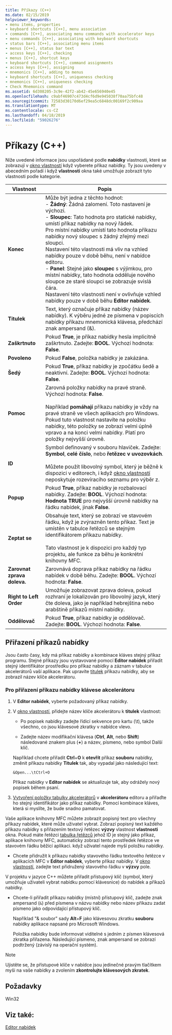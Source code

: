```yaml
---
title: Příkazy (C++)
ms.date: 02/15/2019
helpviewer_keywords:
- menu items, properties
- keyboard shortcuts [C++], menu association
- commands [C++], associating menu commands with accelerator keys
- menu commands [C++], associating with keyboard shortcuts
- status bars [C++], associating menu items
- menus [C++], status bar text
- access keys [C++], checking
- menus [C++], shortcut keys
- keyboard shortcuts [C++], command assignments
- access keys [C++], assigning
- mnemonics [C++], adding to menus
- keyboard shortcuts [C++], uniqueness checking
- mnemonics [C++], uniqueness checking
- Check Mnemonics command
ms.assetid: 6d308205-3c9e-42f2-ab42-45e656940e45
ms.openlocfilehash: c9abf46907c473d4cf6d9e945038f70aa75bfc48
ms.sourcegitcommit: 72583d30170d6ef29ea5c6848dc00169f2c909aa
ms.translationtype: MT
ms.contentlocale: cs-CZ
ms.lasthandoff: 04/18/2019
ms.locfileid: "59026276"
---
```

# <a name="menu-commands-c"></a>Příkazy (C++)

Níže uvedené informace jsou uspořádané podle **nabídky** vlastnosti, které se zobrazují v [okno vlastností](/visualstudio/ide/reference/properties-window) když vyberete příkaz nabídky. Ty jsou uvedeny v abecedním pořadí i když **vlastnosti** okna také umožňuje zobrazit tyto vlastnosti podle kategorie.

|Vlastnost|Popis|
|--------------|-----------------|
|**Konec**|Může být jedna z těchto hodnot:<br/>  - **Žádný**: Žádná zalomení. Toto nastavení je výchozí.<br/>  - **Sloupec**: Tato hodnota pro statické nabídky, umístí příkaz nabídky na nový řádek.<br/>      Pro místní nabídky umístí tato hodnota příkazu nabídky nový sloupec s žádný zřejmý mezi sloupci.<br/>      Nastavení této vlastnosti má vliv na vzhled nabídky pouze v době běhu, není v nabídce editoru.<br />   - **Panel**: Stejné jako **sloupec** s výjimkou, pro místní nabídky, tato hodnota odděluje nového sloupce ze staré sloupci se zobrazuje svislá čára.<br/>      Nastavení této vlastnosti není v ovlivňuje vzhled nabídky pouze v době běhu **Editor nabídek**.|
|**Titulek**|Text, který označuje příkaz nabídky (název nabídky). K výběru jedné ze písmena v popiscích nabídky příkazu mnemonická klávesa, předchází znak ampersand (&).|
|**Zaškrtnuto**|Pokud **True**, je příkaz nabídky hesla implicitně zaškrtnuto. Zadejte: **BOOL**. Výchozí hodnota: **False**.|
|**Povoleno**|Pokud **False**, položka nabídky je zakázána.|
|**Šedý**|Pokud **True**, příkaz nabídky je zpočátku šedě a neaktivní. Zadejte: **BOOL**. Výchozí hodnota: **False**.|
|**Pomoc**|Zarovná položky nabídky na pravé straně. Výchozí hodnota: **False**.<br/><br/>Například **pomáhají** příkazu nabídky je vždy na pravé straně ve všech aplikacích pro Windows. Pokud tuto vlastnost nastavíte na položku nabídky, této položky se zobrazí velmi úplně vpravo a na konci velmi nabídky. Platí pro položky nejvyšší úrovně.|
|**ID**|Symbol definovaný v souboru hlaviček. Zadejte: **Symbol**, **celé číslo**, nebo **řetězec v uvozovkách**.<br/><br/>Můžete použít libovolný symbol, který je běžně k dispozici v editorech, i když [okno vlastností](/visualstudio/ide/reference/properties-window) neposkytuje rozevíracího seznamu pro výběr z.|
|**Popup**|Pokud **True**, příkaz nabídky je rozbalovací nabídky. Zadejte: **BOOL**. Výchozí hodnota: **Hodnota TRUE** pro nejvyšší úrovně nabídky na řádku nabídek, jinak **False**.|
|**Zeptat se**|Obsahuje text, který se zobrazí ve stavovém řádku, když je zvýrazněn tento příkaz. Text je umístěn v tabulce řetězců se stejným identifikátorem příkazu nabídky.<br/><br/>Tato vlastnost je k dispozici pro každý typ projektu, ale funkce za běhu je konkrétní knihovny MFC.|
|**Zarovnat zprava doleva.**|Zarovnává doprava příkaz nabídky na řádku nabídek v době běhu. Zadejte: **BOOL**. Výchozí hodnota: **False**.|
|**Right to Left Order**|Umožňuje zobrazovat zprava doleva, pokud rozhraní je lokalizován pro libovolný jazyk, který čte doleva, jako je například hebrejština nebo arabštině příkazů místní nabídky.|
|**Oddělovač**|Pokud **True**, příkaz nabídky je oddělovač. Zadejte: **BOOL**. Výchozí hodnota: **False**.|

## <a name="associate-menu-commands"></a>Přiřazení příkazů nabídky

Jsou často časy, kdy má příkaz nabídky a kombinace kláves stejný příkaz programu. Stejné příkazy jsou vystavované pomocí **Editor nabídek** přiřadit stejný identifikátor prostředku pro příkaz nabídky a záznam v tabulce akcelerátorů vaší aplikace. Pak upravíte [titulek](../windows/menu-command-properties.md) příkazu nabídky, aby se zobrazil název klíče akcelerátoru.

### <a name="to-associate-a-menu-command-with-an-accelerator-key"></a>Pro přiřazení příkazu nabídky klávese akcelerátoru

1. V **Editor nabídek**, vyberte požadovaný příkaz nabídky.

1. V [okno vlastností](/visualstudio/ide/reference/properties-window), přidejte název klíče akcelerátoru k **titulek** vlastnost:

   - Po popisek nabídky zadejte řídicí sekvence pro kartu (\t), takže všechno, co jsou klávesové zkratky v nabídce vlevo.

   - Zadejte název modifikační klávesa (**Ctrl**, **Alt**, nebo **Shift**) následované znakem plus (**+**) a název, písmeno, nebo symbol Další klíč.

   Například chcete přiřadit **Ctrl**+**O** k **otevřít** příkaz **souboru** nabídky, změnit příkazu nabídky  **Titulek** tak, aby vypadal jako následující text:

   ```
   &Open...\tCtrl+O
   ```

   Příkaz nabídky v **Editor nabídek** se aktualizuje tak, aby odrážely nový popisek během psaní.

1. [Vytvoření položky tabulky akcelerátorů](../windows/adding-an-entry-to-an-accelerator-table.md) v **akcelerátoru** editoru a přiřaďte ho stejný identifikátor jako příkaz nabídky. Pomocí kombinace kláves, která si myslíte, že bude snadno pamatovat.

Vaše aplikace knihovny MFC můžete zobrazit popisný text pro všechny příkazy nabídek, které může uživatel vybrat. Zobrazí popisný text každého příkazu nabídky s přiřazením textový řetězec **výzvy** vlastnost **vlastnosti** okna. Pokud máte řetězci [tabulka řetězců](../windows/string-editor.md) jehož ID je stejný jako příkaz, aplikace knihovny MFC, automaticky zobrazí tento prostředek řetězce ve stavovém řádku běžící aplikaci. když uživatel najede myší položku nabídky.

- Chcete přidružit k příkazu nabídky stavového řádku textového řetězce v aplikacích MFC v **Editor nabídek**, vyberte příkaz nabídky. V [okno vlastností](/visualstudio/ide/reference/properties-window), zadejte text přidružený stavového řádku v **výzvy** pole.

V projektu v jazyce C++ můžete přiřadit přístupový klíč (symbol, který umožňuje uživateli vybrat nabídku pomocí klávesnice) do nabídek a příkazů nabídky.

- Chcete-li přiřadit příkazu nabídky (místní) přístupový klíč, zadejte znak ampersand (`&`) před písmena v názvu nabídky nebo název příkazu zadat písmeno jako odpovídající přístupový klíč. 

   Například "& soubor" sady **Alt**+**F** jako klávesovou zkratku **souboru** nabídky aplikace napsané pro Microsoft Windows.

   Položka nabídky bude informovat viditelné s jedním z písmen klávesová zkratka přiřazena. Následující písmeno, znak ampersand se zobrazí podtržený (závislý na operační systém).

> [!NOTE]
> Ujistěte se, že přístupové klíče v nabídce jsou jedinečné pravým tlačítkem myši na vaše nabídky a zvolením **zkontrolujte klávesových zkratek**.

## <a name="requirements"></a>Požadavky

Win32

## <a name="see-also"></a>Viz také:

[Editor nabídek](../windows/menu-editor.md)<br/>

<!--
[Strings (ATL/MFC)](../atl-mfc-shared/strings-atl-mfc.md)<br/>-->